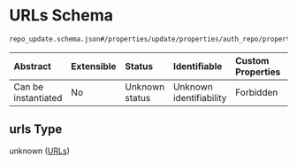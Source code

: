 # URLs Schema

```txt
repo_update.schema.json#/properties/update/properties/auth_repo/properties/data/properties/urls
```



| Abstract            | Extensible | Status         | Identifiable            | Custom Properties | Additional Properties | Access Restrictions | Defined In                                                                           |
| :------------------ | :--------- | :------------- | :---------------------- | :---------------- | :-------------------- | :------------------ | :----------------------------------------------------------------------------------- |
| Can be instantiated | No         | Unknown status | Unknown identifiability | Forbidden         | Allowed               | none                | [repo-update.schema.json*](../../out/repo-update.schema.json "open original schema") |

## urls Type

unknown ([URLs](repo-update-properties-update-data-properties-auth-repo-with-update-details-properties-auth-repo-properties-urls.md))

